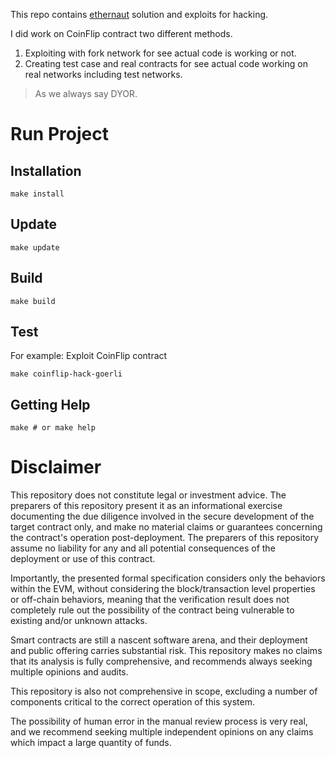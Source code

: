 This repo contains [ethernaut](https://ethernaut.openzeppelin.com/) solution and exploits for hacking.

I did work on CoinFlip contract two different methods.

1. Exploiting with fork network for see actual code is working or not.
2. Creating test case and real contracts for see actual code working on real networks including test networks.

> As we always say DYOR.

# Run Project

## Installation

```shell
make install
```

## Update

```shell
make update
```

## Build

```shell
make build
```

## Test

For example:
Exploit CoinFlip contract

```shell
make coinflip-hack-goerli
```

## Getting Help

```shell
make # or make help
```

# Disclaimer

This repository does not constitute legal or investment advice. The preparers of this repository present it as an informational exercise documenting the due diligence involved in the secure development of the target contract only, and make no material claims or guarantees concerning the contract's operation post-deployment. The preparers of this repository assume no liability for any and all potential consequences of the deployment or use of this contract.

Importantly, the presented formal specification considers only the behaviors within the EVM, without considering the block/transaction level properties or off-chain behaviors, meaning that the verification result does not completely rule out the possibility of the contract being vulnerable to existing and/or unknown attacks.

Smart contracts are still a nascent software arena, and their deployment and public offering carries substantial risk. This repository makes no claims that its analysis is fully comprehensive, and recommends always seeking multiple opinions and audits.

This repository is also not comprehensive in scope, excluding a number of components critical to the correct operation of this system.

The possibility of human error in the manual review process is very real, and we recommend seeking multiple independent opinions on any claims which impact a large quantity of funds.
